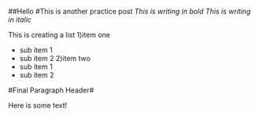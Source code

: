 ##Hello
#This is another practice post
*This is writing in bold*
_This is writing in italic_

This is creating a list
1)item one
- sub item 1
- sub item 2
2)item two
- sub item 1
- sub item 2

#Final Paragraph Header#

Here is some text!
